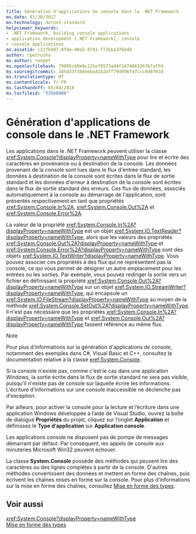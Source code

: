 ```yaml
---
title: Génération d'applications de console dans le .NET Framework
ms.date: 03/30/2017
ms.technology: dotnet-standard
helpviewer_keywords:
- .NET Framework, building console applications
- application development [.NET Framework], console
- console applications
ms.assetid: c21fb997-9f0e-40a5-8741-f73bba376bd8
author: rpetrusha
ms.author: ronpet
ms.openlocfilehash: 79005c69e8c125e78573a44f34740632676faf59
ms.sourcegitcommit: 3d5d33f384eeba41b2dff79d096f47ccc8d8f03d
ms.translationtype: HT
ms.contentlocale: fr-FR
ms.lasthandoff: 05/04/2018
ms.locfileid: "33568808"
---
```

# <a name="building-console-applications-in-the-net-framework"></a>Génération d'applications de console dans le .NET Framework
Les applications dans le .NET Framework peuvent utiliser la classe <xref:System.Console?displayProperty=nameWithType> pour lire et écrire des caractères en provenance ou à destination de la console. Les données provenant de la console sont lues dans le flux d'entrée standard, les données à destination de la console sont écrites dans le flux de sortie standard et les données d'erreur à destination de la console sont écrites dans le flux de sortie standard des erreurs. Ces flux de données, associés automatiquement à la console au démarrage de l'application, sont présentés respectivement en tant que propriétés <xref:System.Console.In%2A>, <xref:System.Console.Out%2A> et <xref:System.Console.Error%2A>.  
  
 La valeur de la propriété <xref:System.Console.In%2A?displayProperty=nameWithType> est un objet <xref:System.IO.TextReader?displayProperty=nameWithType>, alors que les valeurs des propriétés <xref:System.Console.Out%2A?displayProperty=nameWithType> et <xref:System.Console.Error%2A?displayProperty=nameWithType> sont des objets <xref:System.IO.TextWriter?displayProperty=nameWithType>. Vous pouvez associer ces propriétés à des flux qui ne représentent pas la console, ce qui vous permet de désigner un autre emplacement pour les entrées ou les sorties. Par exemple, vous pouvez rediriger la sortie vers un fichier en définissant la propriété <xref:System.Console.Out%2A?displayProperty=nameWithType> sur un objet <xref:System.IO.StreamWriter?displayProperty=nameWithType>, qui encapsule un <xref:System.IO.FileStream?displayProperty=nameWithType> au moyen de la méthode <xref:System.Console.SetOut%2A?displayProperty=nameWithType>. Il n'est pas nécessaire que les propriétés <xref:System.Console.In%2A?displayProperty=nameWithType> et <xref:System.Console.Out%2A?displayProperty=nameWithType> fassent référence au même flux.  
  
> [!NOTE]
>  Pour plus d'informations sur la génération d'applications de console, notamment des exemples dans C#, Visual Basic et C++, consultez la documentation relative à la classe <xref:System.Console>.  
  
 Si la console n'existe pas, comme c'est le cas dans une application Windows, la sortie écrite dans le flux de sortie standard ne sera pas visible, puisqu'il n'existe pas de console sur laquelle écrire les informations. L'écriture d'informations sur une console inaccessible ne déclenche pas d'exception.  
  
 Par ailleurs, pour activer la console pour la lecture et l’écriture dans une application Windows développée à l’aide de Visual Studio, ouvrez la boîte de dialogue **Propriétés** du projet, cliquez sur l’onglet **Application** et définissez le **Type d’application** sur **Application console**.  
  
 Les applications console ne disposent pas de pompe de messages démarrant par défaut. Par conséquent, les appels de console aux minuteries Microsoft Win32 peuvent échouer.  
  
 La classe **System.Console** possède des méthodes qui peuvent lire des caractères ou des lignes complètes à partir de la console. D'autres méthodes convertissent des données et mettent en forme des chaînes, puis écrivent les chaînes mises en forme sur la console. Pour plus d’informations sur la mise en forme des chaînes, consultez [Mise en forme des types](../../docs/standard/base-types/formatting-types.md).  
  
## <a name="see-also"></a>Voir aussi  
 <xref:System.Console?displayProperty=nameWithType>  
 [Mise en forme des types](../../docs/standard/base-types/formatting-types.md)
